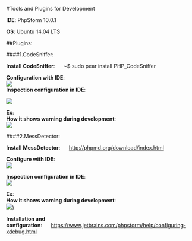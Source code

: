#Tools and Plugins for Development

**IDE**: PhpStorm 10.0.1

**OS**: Ubuntu 14.04 LTS

##Plugins:

####1.CodeSniffer:

 **Install CodeSniffer**:&nbsp;&nbsp;&nbsp;&nbsp;&nbsp;&nbsp;~$ sudo pear install PHP_CodeSniffer  
 
  **Configuration with IDE**:  
  ![](/img/ConfiguringCS1.png)  
  **Inspection configuration in IDE**:
  
  ![](/img/ConfiguringCS2.png)
  
  **Ex**:  
  **How it shows warning during development**:  
  ![](/img/CSErrorDisplay.png)
  
####2.MessDetector:

  **Install MessDetector**:&nbsp;&nbsp;&nbsp;&nbsp;&nbsp;&nbsp;http://phpmd.org/download/index.html  
  
  **Configure with IDE**:  
  ![](/img/ConfiguringMD1.png)  
  
  **Inspection configuration in IDE**:  
  ![](/img/ConfiguringMD2.png) 
  
  **Ex**:  
  **How it shows warning during development**:  
  ![](/img/MDErrorDisplay.png))
  
  **Installation and configuration**:&nbsp;&nbsp;&nbsp;&nbsp;&nbsp;&nbsp;https://www.jetbrains.com/phpstorm/help/configuring-xdebug.html
